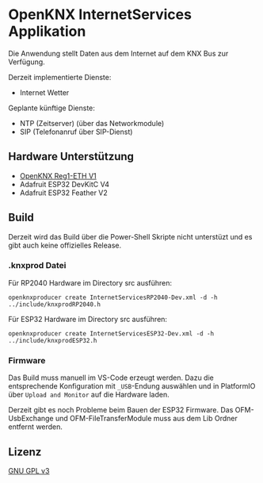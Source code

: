 # OpenKNX InternetServices Applikation

Die Anwendung stellt Daten aus dem Internet auf dem KNX Bus zur Verfügung.

Derzeit implementierte Dienste:

- Internet Wetter

Geplante künftige Dienste:

- NTP (Zeitserver) (über das Networkmodule)
- SIP (Telefonanruf über SIP-Dienst)

## Hardware Unterstützung

- [OpenKNX Reg1-ETH V1](https://github.com/OpenKNX/OpenKNX/wiki/REG1-Eth)
- Adafruit ESP32 DevKitC V4 
- Adafruit ESP32 Feather V2

## Build

Derzeit wird das Build über die Power-Shell Skripte nicht unterstüzt und es gibt auch keine offizielles Release.

### .knxprod Datei

Für RP2040 Hardware im Directory src ausführen:
```
openknxproducer create InternetServicesRP2040-Dev.xml -d -h ../include/knxprodRP2040.h
```

Für ESP32 Hardware im Directory src ausführen:
```
openknxproducer create InternetServicesESP32-Dev.xml -d -h ../include/knxprodESP32.h
```

### Firmware

Das Build muss manuell im VS-Code erzeugt werden. 
Dazu die entsprechende Konfiguration mit `_USB`-Endung auswählen und in PlatformIO über `Upload and Monitor` auf die Hardware laden.

Derzeit gibt es noch Probleme beim Bauen der ESP32 Firmware. 
Das OFM-UsbExchange und OFM-FileTransferModule muss aus dem Lib Ordner entfernt werden.

## Lizenz

[GNU GPL v3](LICENSE)

